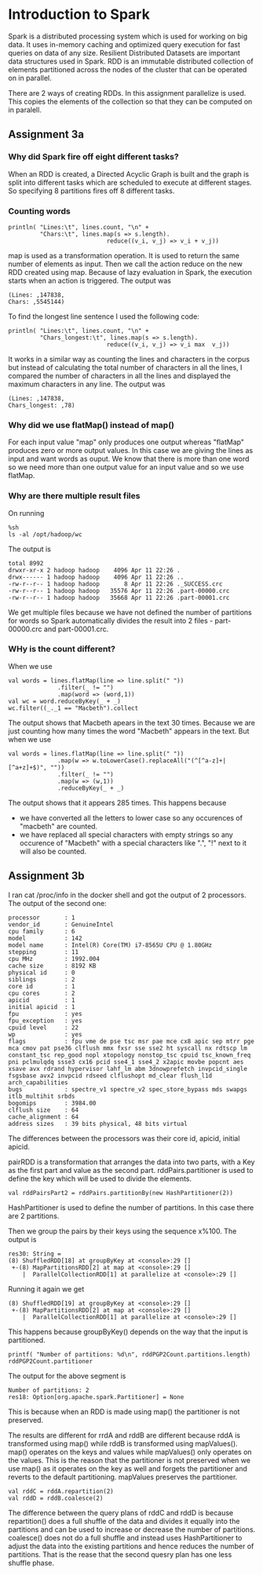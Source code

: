 # Introduction to Spark
Spark is a distributed processing system which is used for working on big data. It uses in-memory caching and optimized query execution for fast queries on data of any size. Resilient Distributed Datasets are important data structures used in Spark.  RDD is an immutable distributed collection of elements partitioned across the nodes of the cluster that can be operated on in parallel.

There are 2 ways of creating RDDs. In this assignment parallelize is used. This copies the elements of the collection so that they can be computed on in paralell. 

## Assignment 3a

### Why did Spark fire off eight different tasks?
When an RDD is created, a Directed Acyclic Graph is built and the graph is split into different tasks which are scheduled to execute at different stages. So specifying 8 partitions  fires off 8 different tasks.

### Counting words
```
println( "Lines:\t", lines.count, "\n" + 
         "Chars:\t", lines.map(s => s.length).
                            reduce((v_i, v_j) => v_i + v_j))
```
map is used as a transformation operation. It is used to return the same number of elements as input. Then we call the action reduce on the new RDD created using map. Because of lazy evaluation in Spark, the execution starts when an action is triggered.
The output was 
```
(Lines: ,147838,
Chars: ,5545144)
```
To find the longest line sentence I used the following code:
```
println( "Lines:\t", lines.count, "\n" + 
         "Chars_longest:\t", lines.map(s => s.length).
                            reduce((v_i, v_j) => v_i max  v_j))
```
It works in a similar way as counting the lines and characters in the corpus but instead of calculating the total number of characters in all the lines, I compared the number of characters in all the lines and displayed the maximum characters in any line.
The output was
```
(Lines: ,147838,
Chars_longest: ,78)
```
### Why did we use flatMap() instead of map()
For each input value "map" only produces one output whereas "flatMap" produces zero or more output values. In this case we are giving the lines as input and want words as ouput. We know that there is more than one word so we need more than one output value for an input value and so we use flatMap. 

### Why are there multiple result files
On running 
```
%sh 
ls -al /opt/hadoop/wc
```
The output is
```
total 8992
drwxr-xr-x 2 hadoop hadoop    4096 Apr 11 22:26 .
drwx------ 1 hadoop hadoop    4096 Apr 11 22:26 ..
-rw-r--r-- 1 hadoop hadoop       8 Apr 11 22:26 ._SUCCESS.crc
-rw-r--r-- 1 hadoop hadoop   35576 Apr 11 22:26 .part-00000.crc
-rw-r--r-- 1 hadoop hadoop   35668 Apr 11 22:26 .part-00001.crc 
```
We get multiple files because we have not defined the number of partitions for words so Spark automatically divides the result into 2 files - part-00000.crc and part-00001.crc.

### WHy is the count different?

When we use
```
val words = lines.flatMap(line => line.split(" "))
              .filter(_ != "")
              .map(word => (word,1))
val wc = word.reduceByKey(_ + _)
wc.filter((_._1 == "Macbeth").collect
```
The output shows that Macbeth apears in the text 30 times. Because we are just counting how many times the word "Macbeth" appears in the text.
But when we use  
```
val words = lines.flatMap(line => line.split(" "))
              .map(w => w.toLowerCase().replaceAll("(^[^a-z]+|[^a+z]+$)", ""))
              .filter(_ != "")
              .map(w => (w,1))
              .reduceByKey(_ + _) 
```
The output shows that it appears 285 times. This happens because
- we have converted all the letters to lower case so any occurences of "macbeth" are counted. 
- we have replaced all special characters with empty strings so any occurence of "Macbeth" with a special characters like ".", "!"  next to it will also be counted.

## Assignment 3b

I ran  cat /proc/info in the docker shell and got the output of 2 processors. The output of the second one:
```
processor       : 1
vendor_id       : GenuineIntel
cpu family      : 6
model           : 142
model name      : Intel(R) Core(TM) i7-8565U CPU @ 1.80GHz
stepping        : 11
cpu MHz         : 1992.004
cache size      : 8192 KB
physical id     : 0
siblings        : 2
core id         : 1
cpu cores       : 2
apicid          : 1
initial apicid  : 1
fpu             : yes
fpu_exception   : yes
cpuid level     : 22
wp              : yes
flags           : fpu vme de pse tsc msr pae mce cx8 apic sep mtrr pge mca cmov pat pse36 clflush mmx fxsr sse sse2 ht syscall nx rdtscp lm constant_tsc rep_good nopl xtopology nonstop_tsc cpuid tsc_known_freq pni pclmulqdq ssse3 cx16 pcid sse4_1 sse4_2 x2apic movbe popcnt aes xsave avx rdrand hypervisor lahf_lm abm 3dnowprefetch invpcid_single fsgsbase avx2 invpcid rdseed clflushopt md_clear flush_l1d arch_capabilities
bugs            : spectre_v1 spectre_v2 spec_store_bypass mds swapgs itlb_multihit srbds
bogomips        : 3984.00
clflush size    : 64
cache_alignment : 64
address sizes   : 39 bits physical, 48 bits virtual
```

The differences between the processors was their core id, apicid, initial apicid.

pairRDD is a transformation that arranges the data into two parts, with a Key as the first part and value as the second part.
rddPairs.partitioner is used to define the key which will be used to divide the elements. 
```
val rddPairsPart2 = rddPairs.partitionBy(new HashPartitioner(2))
```
HashPartitioner is used to define the number of partitions.
In this case there are 2 partitions. 

Then we group the pairs by their keys using the sequence x%100. The output is 
```
res30: String =
(8) ShuffledRDD[18] at groupByKey at <console>:29 []
 +-(8) MapPartitionsRDD[2] at map at <console>:29 []
    |  ParallelCollectionRDD[1] at parallelize at <console>:29 []
```

Running it again we get
```
(8) ShuffledRDD[19] at groupByKey at <console>:29 []
 +-(8) MapPartitionsRDD[2] at map at <console>:29 []
    |  ParallelCollectionRDD[1] at parallelize at <console>:29 []
```
This happens because groupByKey() depends on the way that the input is partitioned.

 
```
printf( "Number of partitions: %d\n", rddPGP2Count.partitions.length)
rddPGP2Count.partitioner
```
The output for the above segment is
```
Number of partitions: 2
res18: Option[org.apache.spark.Partitioner] = None
```
This is because when an RDD is made using map() the partitioner is not preserved.

The results are different for rrdA and rddB are different because rddA is transformed using map() while rddB is transformed using mapValues(). 
map() operates on the keys and values while mapValues() only operates on the values. This is the reason that the partitioner is not preserved when we use map() as it operates on the key as well and forgets the partitioner and reverts to the default partitioning. mapValues preserves the partitioner.

```
val rddC = rddA.repartition(2)
val rddD = rddB.coalesce(2)
```
The difference between the query plans of rddC and rddD is because repartition() does a full shuffle of the data and divides it equally into the partitions and can be used to increase or decrease the number of partitions. coalesce() does not do a full shuffle and instead uses HashPartitioner to adjust the data into the existing partitions and hence reduces the number of partitions.
That is the rease that the second quesry plan has one less shuffle phase. 
